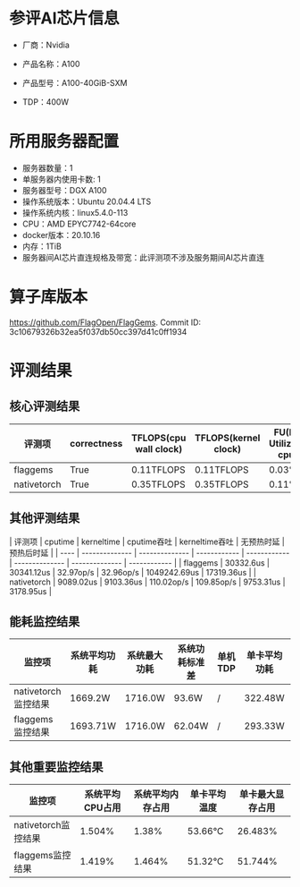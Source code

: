 # 参评AI芯片信息

* 厂商：Nvidia

* 产品名称：A100
* 产品型号：A100-40GiB-SXM
* TDP：400W

# 所用服务器配置

* 服务器数量：1
* 单服务器内使用卡数: 1
* 服务器型号：DGX A100
* 操作系统版本：Ubuntu 20.04.4 LTS
* 操作系统内核：linux5.4.0-113
* CPU：AMD EPYC7742-64core
* docker版本：20.10.16
* 内存：1TiB
* 服务器间AI芯片直连规格及带宽：此评测项不涉及服务期间AI芯片直连

# 算子库版本

https://github.com/FlagOpen/FlagGems. Commit ID: 3c10679326b32ea5f037db50cc397d41c0ff1934

# 评测结果

## 核心评测结果

| 评测项  | correctness | TFLOPS(cpu wall clock) | TFLOPS(kernel clock) | FU(FLOPS Utilization)-cputime | FU-kerneltime |
| ---- | -------------- | -------------- | ------------ | ------ | ----- |
| flaggems | True    | 0.11TFLOPS       | 0.11TFLOPS        | 0.03% | 0.03% |
| nativetorch | True    | 0.35TFLOPS      | 0.35TFLOPS      | 0.11%      | 0.11%    |

## 其他评测结果

| 评测项  | cputime | kerneltime | cputime吞吐 | kerneltime吞吐 | 无预热时延 | 预热后时延 |
| ---- | -------------- | -------------- | ------------ | ------------ | -------------- | -------------- | ------------ |
| flaggems | 30332.6us       | 30341.12us        | 32.97op/s | 32.96op/s | 1049242.69us | 17319.36us |
| nativetorch | 9089.02us       | 9103.36us        | 110.02op/s | 109.85op/s | 9753.31us | 3178.95us |

## 能耗监控结果

| 监控项  | 系统平均功耗  | 系统最大功耗  | 系统功耗标准差 | 单机TDP | 单卡平均功耗 | 单卡最大功耗 | 单卡功耗标准差 | 单卡TDP |
| ---- | ------- | ------- | ------- | ----- | ------------ | ------------ | ------------- | ----- |
| nativetorch监控结果 | 1669.2W | 1716.0W | 93.6W   | /     | 322.48W       | 329.0W      | 5.61W        | 400W  |
| flaggems监控结果 | 1693.71W | 1716.0W | 62.04W   | /     | 293.33W       | 306.0W      | 7.55W        | 400W  |

## 其他重要监控结果

| 监控项  | 系统平均CPU占用 | 系统平均内存占用 | 单卡平均温度 | 单卡最大显存占用 |
| ---- | --------- | -------- | ------------ | -------------- |
| nativetorch监控结果 | 1.504%    | 1.38%   | 53.66°C       | 26.483%        |
| flaggems监控结果 | 1.419%    | 1.464%   | 51.32°C       | 51.744%        |
